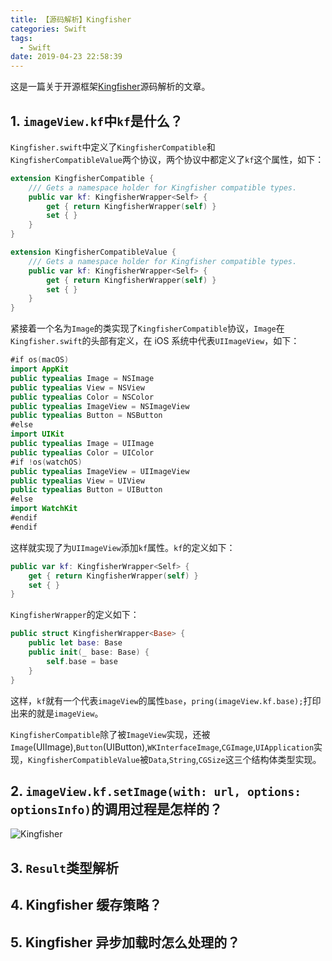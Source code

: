 ```yaml
---
title: 【源码解析】Kingfisher
categories: Swift
tags:
  - Swift
date: 2019-04-23 22:58:39
---
```


这是一篇关于开源框架[Kingfisher](https://github.com/onevcat/Kingfisher)源码解析的文章。

## 1. `imageView.kf`中`kf`是什么？

`Kingfisher.swift`中定义了`KingfisherCompatible`和`KingfisherCompatibleValue`两个协议，两个协议中都定义了`kf`这个属性，如下：

```swift
extension KingfisherCompatible {
    /// Gets a namespace holder for Kingfisher compatible types.
    public var kf: KingfisherWrapper<Self> {
        get { return KingfisherWrapper(self) }
        set { }
    }
}

extension KingfisherCompatibleValue {
    /// Gets a namespace holder for Kingfisher compatible types.
    public var kf: KingfisherWrapper<Self> {
        get { return KingfisherWrapper(self) }
        set { }
    }
}
```

紧接着一个名为`Image`的类实现了`KingfisherCompatible`协议，`Image`在`Kingfisher.swift`的头部有定义，在 iOS 系统中代表`UIImageView`，如下：

```swift
#if os(macOS)
import AppKit
public typealias Image = NSImage
public typealias View = NSView
public typealias Color = NSColor
public typealias ImageView = NSImageView
public typealias Button = NSButton
#else
import UIKit
public typealias Image = UIImage
public typealias Color = UIColor
#if !os(watchOS)
public typealias ImageView = UIImageView
public typealias View = UIView
public typealias Button = UIButton
#else
import WatchKit
#endif
#endif
```

这样就实现了为`UIImageView`添加`kf`属性。`kf`的定义如下：

```swift
public var kf: KingfisherWrapper<Self> {
    get { return KingfisherWrapper(self) }
    set { }
}
```

`KingfisherWrapper`的定义如下：

```swift
public struct KingfisherWrapper<Base> {
    public let base: Base
    public init(_ base: Base) {
        self.base = base
    }
}
```

这样，`kf`就有一个代表`imageView`的属性`base`，`pring(imageView.kf.base);`打印出来的就是`imageView`。

`KingfisherCompatible`除了被`ImageView`实现，还被`Image`(UIImage),`Button`(UIButton),`WKInterfaceImage`,`CGImage`,`UIApplication`实现，`KingfisherCompatibleValue`被`Data`,`String`,`CGSize`这三个结构体类型实现。

## 2. `imageView.kf.setImage(with: url, options: optionsInfo)`的调用过程是怎样的？

![Kingfisher](http://blog.shicishuzhai.com/Kingfisher.png)

## 3. `Result`类型解析

## 4. Kingfisher 缓存策略？

## 5. Kingfisher 异步加载时怎么处理的？
